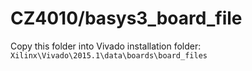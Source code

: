 # CZ4010/basys3_board_file

Copy this folder into Vivado installation folder: `Xilinx\Vivado\2015.1\data\boards\board_files`

